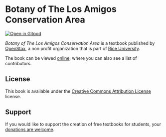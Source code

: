 # Botany of The Los Amigos Conservation Area

[![Open in Gitpod](https://gitpod.io/button/open-in-gitpod.svg)](https://gitpod.io/from-referrer/)

_Botany of The Los Amigos Conservation Area_ is a textbook published by [OpenStax](https://openstax.org/), a non profit organization that is part of [Rice University](https://www.rice.edu/).

The book can be viewed [online](https://github.com/cnx-user-books/cnxbook-botany-of-the-los-amigos-conservation-area/releases/latest), where you can also see a list of contributors.

## License
This book is available under the [Creative Commons Attribution License](./LICENSE) license.

## Support
If you would like to support the creation of free textbooks for students, your [donations are welcome](https://riceconnect.rice.edu/donation/support-openstax-banner).

